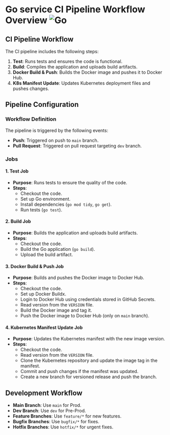 # Go service CI Pipeline Workflow Overview  ![Go](https://img.shields.io/badge/Go-00ADD8?style=flat&logo=go&logoColor=white)

## CI Pipeline Workflow

The CI pipeline includes the following steps:
1. **Test**: Runs tests and ensures the code is functional.
2. **Build**: Compiles the application and uploads build artifacts.
3. **Docker Build & Push**: Builds the Docker image and pushes it to Docker Hub.
4. **K8s Manifest Update**: Updates Kubernetes deployment files and pushes changes.

## Pipeline Configuration

### Workflow Definition
The pipeline is triggered by the following events:
- **Push**: Triggered on push to `main` branch.
- **Pull Request**: Triggered on pull request targeting `dev` branch.

### Jobs

#### 1. Test Job
- **Purpose**: Runs tests to ensure the quality of the code.
- **Steps**:
  - Checkout the code.
  - Set up Go environment.
  - Install dependencies (`go mod tidy`, `go get`).
  - Run tests (`go test`).

#### 2. Build Job
- **Purpose**: Builds the application and uploads build artifacts.
- **Steps**:
  - Checkout the code.
  - Build the Go application (`go build`).
  - Upload the build artifact.

#### 3. Docker Build & Push Job
- **Purpose**: Builds and pushes the Docker image to Docker Hub.
- **Steps**:
  - Checkout the code.
  - Set up Docker Buildx.
  - Login to Docker Hub using credentials stored in GitHub Secrets.
  - Read version from the `VERSION` file.
  - Build the Docker image and tag it.
  - Push the Docker image to Docker Hub (only on `main` branch).

#### 4. Kubernetes Manifest Update Job
- **Purpose**: Updates the Kubernetes manifest with the new image version.
- **Steps**:
  - Checkout the code.
  - Read version from the `VERSION` file.
  - Clone the Kubernetes repository and update the image tag in the manifest.
  - Commit and push changes if the manifest was updated.
  - Create a new branch for versioned release and push the branch.


## Development Workflow
- **Main Branch**: Use `main` for Prod.
- **Dev Branch**: Use `dev` for Pre-Prod.
- **Feature Branches**: Use `feature/*` for new features.
- **Bugfix Branches**: Use `bugfix/*` for fixes.
- **Hotfix Branches**: Use `hotfix/*` for urgent fixes.

